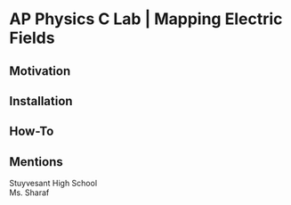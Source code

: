 # AP Physics C Lab | Mapping Electric Fields

## Motivation

## Installation

## How-To

## Mentions
Stuyvesant High School <br>
Ms. Sharaf
